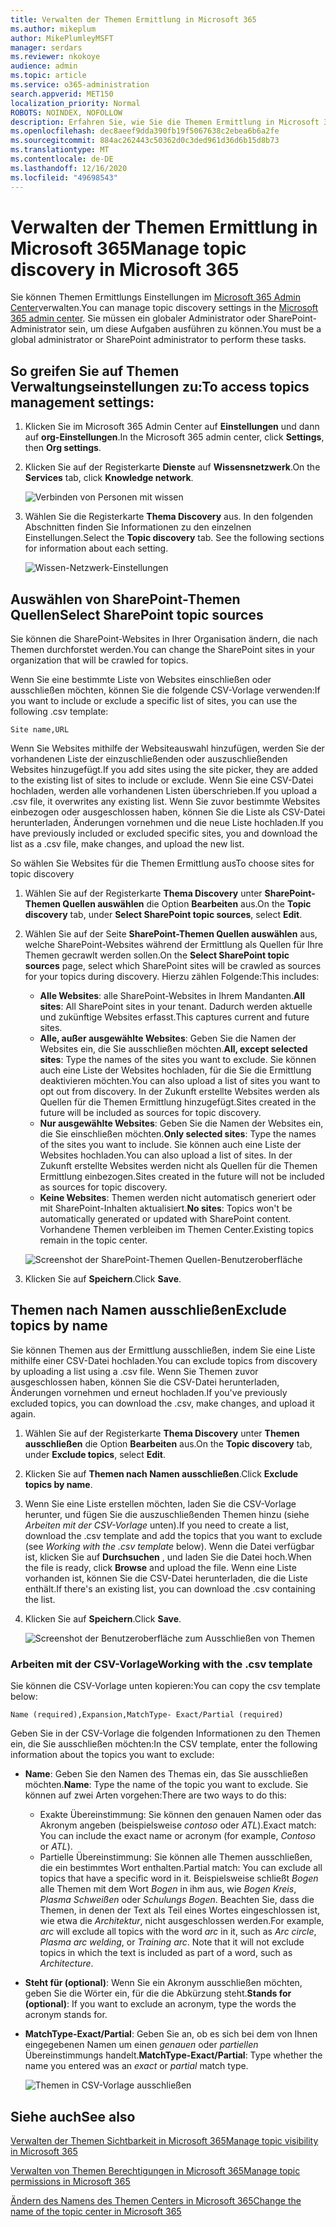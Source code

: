 ```yaml
---
title: Verwalten der Themen Ermittlung in Microsoft 365
ms.author: mikeplum
author: MikePlumleyMSFT
manager: serdars
ms.reviewer: nkokoye
audience: admin
ms.topic: article
ms.service: o365-administration
search.appverid: MET150
localization_priority: Normal
ROBOTS: NOINDEX, NOFOLLOW
description: Erfahren Sie, wie Sie die Themen Ermittlung in Microsoft 365 verwalten.
ms.openlocfilehash: dec8aeef9dda390fb19f5067638c2ebea6b6a2fe
ms.sourcegitcommit: 884ac262443c50362d0c3ded961d36d6b15d8b73
ms.translationtype: MT
ms.contentlocale: de-DE
ms.lasthandoff: 12/16/2020
ms.locfileid: "49698543"
---
```

# <a name="manage-topic-discovery-in-microsoft-365"></a><span data-ttu-id="70cf6-103">Verwalten der Themen Ermittlung in Microsoft 365</span><span class="sxs-lookup"><span data-stu-id="70cf6-103">Manage topic discovery in Microsoft 365</span></span>

<span data-ttu-id="70cf6-104">Sie können Themen Ermittlungs Einstellungen im [Microsoft 365 Admin Center](https://admin.microsoft.com)verwalten.</span><span class="sxs-lookup"><span data-stu-id="70cf6-104">You can manage topic discovery settings in the [Microsoft 365 admin center](https://admin.microsoft.com).</span></span> <span data-ttu-id="70cf6-105">Sie müssen ein globaler Administrator oder SharePoint-Administrator sein, um diese Aufgaben ausführen zu können.</span><span class="sxs-lookup"><span data-stu-id="70cf6-105">You must be a global administrator or SharePoint administrator to perform these tasks.</span></span>

## <a name="to-access-topics-management-settings"></a><span data-ttu-id="70cf6-106">So greifen Sie auf Themen Verwaltungseinstellungen zu:</span><span class="sxs-lookup"><span data-stu-id="70cf6-106">To access topics management settings:</span></span>

1. <span data-ttu-id="70cf6-107">Klicken Sie im Microsoft 365 Admin Center auf **Einstellungen** und dann auf **org-Einstellungen**.</span><span class="sxs-lookup"><span data-stu-id="70cf6-107">In the Microsoft 365 admin center, click **Settings**, then **Org settings**.</span></span>
2. <span data-ttu-id="70cf6-108">Klicken Sie auf der Registerkarte **Dienste** auf **Wissensnetzwerk**.</span><span class="sxs-lookup"><span data-stu-id="70cf6-108">On the **Services** tab, click **Knowledge network**.</span></span>

    ![Verbinden von Personen mit wissen](../media/admin-org-knowledge-options-completed.png) 

3. <span data-ttu-id="70cf6-110">Wählen Sie die Registerkarte **Thema Discovery** aus. In den folgenden Abschnitten finden Sie Informationen zu den einzelnen Einstellungen.</span><span class="sxs-lookup"><span data-stu-id="70cf6-110">Select the **Topic discovery** tab. See the following sections for information about each setting.</span></span>

    ![Wissen-Netzwerk-Einstellungen](../media/knowledge-network-settings-topic-discovery.png) 

## <a name="select-sharepoint-topic-sources"></a><span data-ttu-id="70cf6-112">Auswählen von SharePoint-Themen Quellen</span><span class="sxs-lookup"><span data-stu-id="70cf6-112">Select SharePoint topic sources</span></span>

<span data-ttu-id="70cf6-113">Sie können die SharePoint-Websites in Ihrer Organisation ändern, die nach Themen durchforstet werden.</span><span class="sxs-lookup"><span data-stu-id="70cf6-113">You can change the SharePoint sites in your organization that will be crawled for topics.</span></span>

<span data-ttu-id="70cf6-114">Wenn Sie eine bestimmte Liste von Websites einschließen oder ausschließen möchten, können Sie die folgende CSV-Vorlage verwenden:</span><span class="sxs-lookup"><span data-stu-id="70cf6-114">If you want to include or exclude a specific list of sites, you can use the following .csv template:</span></span>

``` csv
Site name,URL
```

<span data-ttu-id="70cf6-115">Wenn Sie Websites mithilfe der Websiteauswahl hinzufügen, werden Sie der vorhandenen Liste der einzuschließenden oder auszuschließenden Websites hinzugefügt.</span><span class="sxs-lookup"><span data-stu-id="70cf6-115">If you add sites using the site picker, they are added to the existing list of sites to include or exclude.</span></span> <span data-ttu-id="70cf6-116">Wenn Sie eine CSV-Datei hochladen, werden alle vorhandenen Listen überschrieben.</span><span class="sxs-lookup"><span data-stu-id="70cf6-116">If you upload a .csv file, it overwrites any existing list.</span></span> <span data-ttu-id="70cf6-117">Wenn Sie zuvor bestimmte Websites einbezogen oder ausgeschlossen haben, können Sie die Liste als CSV-Datei herunterladen, Änderungen vornehmen und die neue Liste hochladen.</span><span class="sxs-lookup"><span data-stu-id="70cf6-117">If you have previously included or excluded specific sites, you and download the list as a .csv file, make changes, and upload the new list.</span></span>

<span data-ttu-id="70cf6-118">So wählen Sie Websites für die Themen Ermittlung aus</span><span class="sxs-lookup"><span data-stu-id="70cf6-118">To choose sites for topic discovery</span></span>

1. <span data-ttu-id="70cf6-119">Wählen Sie auf der Registerkarte **Thema Discovery** unter **SharePoint-Themen Quellen auswählen** die Option **Bearbeiten** aus.</span><span class="sxs-lookup"><span data-stu-id="70cf6-119">On the **Topic discovery** tab, under **Select SharePoint topic sources**, select **Edit**.</span></span>
2. <span data-ttu-id="70cf6-120">Wählen Sie auf der Seite **SharePoint-Themen Quellen auswählen** aus, welche SharePoint-Websites während der Ermittlung als Quellen für Ihre Themen gecrawlt werden sollen.</span><span class="sxs-lookup"><span data-stu-id="70cf6-120">On the **Select SharePoint topic sources** page, select which SharePoint sites will be crawled as sources for your topics during discovery.</span></span> <span data-ttu-id="70cf6-121">Hierzu zählen Folgende:</span><span class="sxs-lookup"><span data-stu-id="70cf6-121">This includes:</span></span>
    - <span data-ttu-id="70cf6-122">**Alle Websites**: alle SharePoint-Websites in Ihrem Mandanten.</span><span class="sxs-lookup"><span data-stu-id="70cf6-122">**All sites**: All SharePoint sites in your tenant.</span></span> <span data-ttu-id="70cf6-123">Dadurch werden aktuelle und zukünftige Websites erfasst.</span><span class="sxs-lookup"><span data-stu-id="70cf6-123">This captures current and future sites.</span></span>
    - <span data-ttu-id="70cf6-124">**Alle, außer ausgewählte Websites**: Geben Sie die Namen der Websites ein, die Sie ausschließen möchten.</span><span class="sxs-lookup"><span data-stu-id="70cf6-124">**All, except selected sites**: Type the names of the sites you want to exclude.</span></span>  <span data-ttu-id="70cf6-125">Sie können auch eine Liste der Websites hochladen, für die Sie die Ermittlung deaktivieren möchten.</span><span class="sxs-lookup"><span data-stu-id="70cf6-125">You can also upload a list of sites you want to opt out from discovery.</span></span> <span data-ttu-id="70cf6-126">In der Zukunft erstellte Websites werden als Quellen für die Themen Ermittlung hinzugefügt.</span><span class="sxs-lookup"><span data-stu-id="70cf6-126">Sites created in the future will be included as sources for topic discovery.</span></span> 
    - <span data-ttu-id="70cf6-127">**Nur ausgewählte Websites**: Geben Sie die Namen der Websites ein, die Sie einschließen möchten.</span><span class="sxs-lookup"><span data-stu-id="70cf6-127">**Only selected sites**: Type the names of the sites you want to include.</span></span> <span data-ttu-id="70cf6-128">Sie können auch eine Liste der Websites hochladen.</span><span class="sxs-lookup"><span data-stu-id="70cf6-128">You can also upload a list of sites.</span></span> <span data-ttu-id="70cf6-129">In der Zukunft erstellte Websites werden nicht als Quellen für die Themen Ermittlung einbezogen.</span><span class="sxs-lookup"><span data-stu-id="70cf6-129">Sites created in the future will not be included as sources for topic discovery.</span></span>
    - <span data-ttu-id="70cf6-130">**Keine Websites**: Themen werden nicht automatisch generiert oder mit SharePoint-Inhalten aktualisiert.</span><span class="sxs-lookup"><span data-stu-id="70cf6-130">**No sites**: Topics won't be automatically generated or updated with SharePoint content.</span></span> <span data-ttu-id="70cf6-131">Vorhandene Themen verbleiben im Themen Center.</span><span class="sxs-lookup"><span data-stu-id="70cf6-131">Existing topics remain in the topic center.</span></span>

    ![Screenshot der SharePoint-Themen Quellen-Benutzeroberfläche](../media/k-manage-select-topic-source.png)
   
3. <span data-ttu-id="70cf6-133">Klicken Sie auf **Speichern**.</span><span class="sxs-lookup"><span data-stu-id="70cf6-133">Click **Save**.</span></span>

## <a name="exclude-topics-by-name"></a><span data-ttu-id="70cf6-134">Themen nach Namen ausschließen</span><span class="sxs-lookup"><span data-stu-id="70cf6-134">Exclude topics by name</span></span>

<span data-ttu-id="70cf6-135">Sie können Themen aus der Ermittlung ausschließen, indem Sie eine Liste mithilfe einer CSV-Datei hochladen.</span><span class="sxs-lookup"><span data-stu-id="70cf6-135">You can exclude topics from discovery by uploading a list using a .csv file.</span></span> <span data-ttu-id="70cf6-136">Wenn Sie Themen zuvor ausgeschlossen haben, können Sie die CSV-Datei herunterladen, Änderungen vornehmen und erneut hochladen.</span><span class="sxs-lookup"><span data-stu-id="70cf6-136">If you've previously excluded topics, you can download the .csv, make changes, and upload it again.</span></span>

1. <span data-ttu-id="70cf6-137">Wählen Sie auf der Registerkarte **Thema Discovery** unter **Themen ausschließen** die Option **Bearbeiten** aus.</span><span class="sxs-lookup"><span data-stu-id="70cf6-137">On the **Topic discovery** tab, under **Exclude topics**, select **Edit**.</span></span>
2. <span data-ttu-id="70cf6-138">Klicken Sie auf **Themen nach Namen ausschließen**.</span><span class="sxs-lookup"><span data-stu-id="70cf6-138">Click **Exclude topics by name**.</span></span>
3. <span data-ttu-id="70cf6-139">Wenn Sie eine Liste erstellen möchten, laden Sie die CSV-Vorlage herunter, und fügen Sie die auszuschließenden Themen hinzu (siehe *Arbeiten mit der CSV-Vorlage* unten).</span><span class="sxs-lookup"><span data-stu-id="70cf6-139">If you need to create a list, download the .csv template and add the topics that you want to exclude (see *Working with the .csv template* below).</span></span> <span data-ttu-id="70cf6-140">Wenn die Datei verfügbar ist, klicken Sie auf **Durchsuchen** , und laden Sie die Datei hoch.</span><span class="sxs-lookup"><span data-stu-id="70cf6-140">When the file is ready, click **Browse** and upload the file.</span></span> <span data-ttu-id="70cf6-141">Wenn eine Liste vorhanden ist, können Sie die CSV-Datei herunterladen, die die Liste enthält.</span><span class="sxs-lookup"><span data-stu-id="70cf6-141">If there's an existing list, you can download the .csv containing the list.</span></span>
4. <span data-ttu-id="70cf6-142">Klicken Sie auf **Speichern**.</span><span class="sxs-lookup"><span data-stu-id="70cf6-142">Click **Save**.</span></span>

    ![Screenshot der Benutzeroberfläche zum Ausschließen von Themen](../media/km-manage-exclude-topics.png)

### <a name="working-with-the-csv-template"></a><span data-ttu-id="70cf6-144">Arbeiten mit der CSV-Vorlage</span><span class="sxs-lookup"><span data-stu-id="70cf6-144">Working with the .csv template</span></span>

<span data-ttu-id="70cf6-145">Sie können die CSV-Vorlage unten kopieren:</span><span class="sxs-lookup"><span data-stu-id="70cf6-145">You can copy the csv template below:</span></span>

``` csv
Name (required),Expansion,MatchType- Exact/Partial (required)
```

<span data-ttu-id="70cf6-146">Geben Sie in der CSV-Vorlage die folgenden Informationen zu den Themen ein, die Sie ausschließen möchten:</span><span class="sxs-lookup"><span data-stu-id="70cf6-146">In the CSV template, enter the following information about the topics you want to exclude:</span></span>

- <span data-ttu-id="70cf6-147">**Name**: Geben Sie den Namen des Themas ein, das Sie ausschließen möchten.</span><span class="sxs-lookup"><span data-stu-id="70cf6-147">**Name**: Type the name of the topic you want to exclude.</span></span> <span data-ttu-id="70cf6-148">Sie können auf zwei Arten vorgehen:</span><span class="sxs-lookup"><span data-stu-id="70cf6-148">There are two ways to do this:</span></span>
    - <span data-ttu-id="70cf6-149">Exakte Übereinstimmung: Sie können den genauen Namen oder das Akronym angeben (beispielsweise *contoso* oder *ATL*).</span><span class="sxs-lookup"><span data-stu-id="70cf6-149">Exact match: You can include the exact name or acronym (for example, *Contoso* or *ATL*).</span></span>
    - <span data-ttu-id="70cf6-150">Partielle Übereinstimmung: Sie können alle Themen ausschließen, die ein bestimmtes Wort enthalten.</span><span class="sxs-lookup"><span data-stu-id="70cf6-150">Partial match: You can exclude all topics that have a specific word in it.</span></span>  <span data-ttu-id="70cf6-151">Beispielsweise schließt *Bogen* alle Themen mit dem Wort *Bogen* in ihm aus, wie *Bogen Kreis*, *Plasma Schweißen* oder *Schulungs Bogen*. Beachten Sie, dass die Themen, in denen der Text als Teil eines Wortes eingeschlossen ist, wie etwa die *Architektur*, nicht ausgeschlossen werden.</span><span class="sxs-lookup"><span data-stu-id="70cf6-151">For example, *arc* will exclude all topics with the word *arc* in it, such as *Arc circle*, *Plasma arc welding*, or *Training arc*. Note that it will not exclude topics in which the text is included as part of a word, such as *Architecture*.</span></span>
- <span data-ttu-id="70cf6-152">**Steht für (optional)**: Wenn Sie ein Akronym ausschließen möchten, geben Sie die Wörter ein, für die die Abkürzung steht.</span><span class="sxs-lookup"><span data-stu-id="70cf6-152">**Stands for (optional)**: If you want to exclude an acronym, type the words the acronym stands for.</span></span>
- <span data-ttu-id="70cf6-153">**MatchType-Exact/Partial**: Geben Sie an, ob es sich bei dem von Ihnen eingegebenen Namen um einen *genauen* oder *partiellen* Übereinstimmungs handelt.</span><span class="sxs-lookup"><span data-stu-id="70cf6-153">**MatchType-Exact/Partial**: Type whether the name you entered was an *exact* or *partial* match type.</span></span>

    ![Themen in CSV-Vorlage ausschließen](../media/exclude-topics-csv.png) 

## <a name="see-also"></a><span data-ttu-id="70cf6-155">Siehe auch</span><span class="sxs-lookup"><span data-stu-id="70cf6-155">See also</span></span>

[<span data-ttu-id="70cf6-156">Verwalten der Themen Sichtbarkeit in Microsoft 365</span><span class="sxs-lookup"><span data-stu-id="70cf6-156">Manage topic visibility in Microsoft 365</span></span>](topic-experiences-knowledge-rules.md)

[<span data-ttu-id="70cf6-157">Verwalten von Themen Berechtigungen in Microsoft 365</span><span class="sxs-lookup"><span data-stu-id="70cf6-157">Manage topic permissions in Microsoft 365</span></span>](topic-experiences-user-permissions.md)

[<span data-ttu-id="70cf6-158">Ändern des Namens des Themen Centers in Microsoft 365</span><span class="sxs-lookup"><span data-stu-id="70cf6-158">Change the name of the topic center in Microsoft 365</span></span>](topic-experiences-administration.md)
